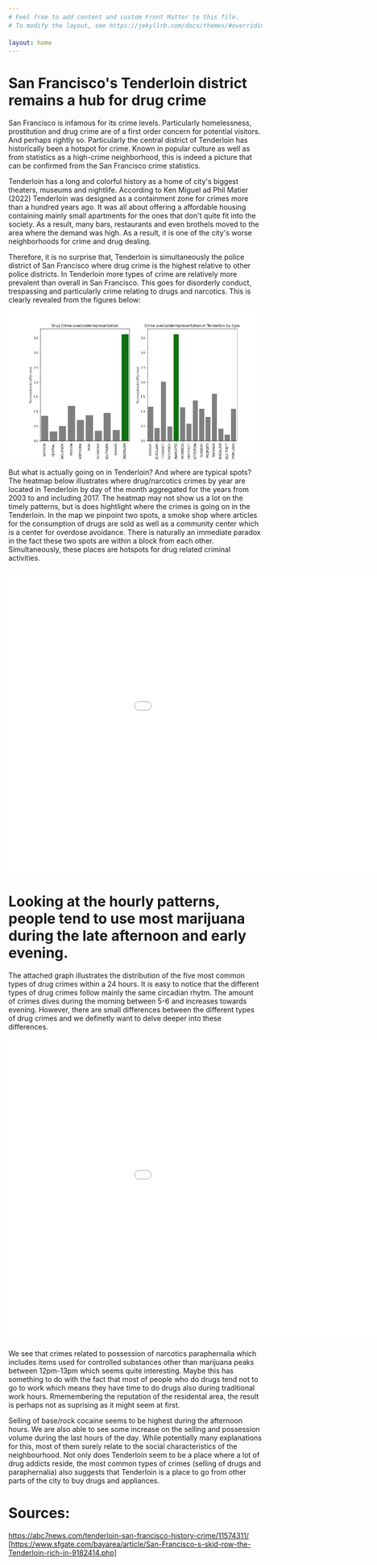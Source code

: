 ```yaml
---
# Feel free to add content and custom Front Matter to this file.
# To modify the layout, see https://jekyllrb.com/docs/themes/#overriding-theme-defaults

layout: home
---
```


San Francisco's Tenderloin district remains a hub for drug crime
=======

San Francisco is infamous for its crime levels. Particularly homelessness, prostitution and drug crime are of a first order concern for potential visitors. And perhaps rightly so. Particularly the central district of Tenderloin has historically been a hotspot for crime. Known in popular culture as well as from statistics as a high-crime neighborhood, this is indeed a picture that can be confirmed from the San Francisco crime statistics. 

Tenderloin has a long and colorful history as a home of city's biggest theaters, museums and nightlife. According to Ken Miguel ad Phil Matier (2022) Tenderloin was designed as a containment zone for crimes more than a hundred years ago. It was all about offering a affordable housing containing mainly small apartments for the ones that don't quite fit into the society. As a result, many bars, restaurants and even brothels moved to the area where the demand was high. As a result, it is one of the city's worse neighborhoods for crime and drug dealing. 

Therefore, it is no surprise that, Tenderloin is simultaneously the police district of San Francisco where drug crime is the highest relative to other police districts. In Tenderloin more types of crime are relatively more prevalent than overall in San Francisco. This goes for disorderly conduct, trespassing and particularly crime relating to drugs and narcotics. This is clearly revealed from the figures below:

![Tenderloin_Drug](/Tenderloin_Drug.png)


But what is actually going on in Tenderloin? And where are typical spots? The heatmap below illustrates where drug/narcotics crimes by year are located in Tenderloin by day of the month aggregated for the years from 2003 to and including 2017. The heatmap may not show us a lot on the timely patterns, but is does hightlight where the crimes is going on in the Tenderloin. In the map we pinpoint two spots, a smoke shop where articles for the consumption of drugs are sold as well as a community center which is a center for overdose avoidance. There is naturally an immediate paradox in the fact these two spots are within a block from each other. Simultaneously, these places are hotspots for drug related criminal activities.


<embed 
       type="text/html" 
       src="map.html"
       width="1100"
       height="600"
       >




Looking at the hourly patterns, people tend to use most marijuana during the late afternoon and early evening.
=======

The attached graph illustrates the distribution of the five most common types of drug crimes within a 24 hours. It is easy to notice that the different types of drug crimes follow mainly the same circadian rhytm. The amount of crimes dives during the morning between 5-6 and increases towards evening. However, there are small differences between the different types of drug crimes and we definetly want to delve deeper into these differences.




<embed 
       type="text/html" 
       src="crimes_per_hour_for_description.html"
       width="1100"
       height="600"
       >

We see that crimes related to possession of narcotics paraphernalia which includes items used for controlled substances other than marijuana peaks between 12pm-13pm which seems quite interesting. Maybe this has something to do with the fact that most of people who do drugs tend not to go to work which means they have time to do drugs also during traditional work hours. Rmemembering the reputation of the residental area, the result is perhaps not as suprising as it might seem at first. 

Selling of base/rock cocaine seems to be highest during the afternoon hours. We are also able to see some increase on the selling and possession volume during the last hours of the day. While potentially many explanations for this, most of them surely relate to the social characteristics of the neighbourhood. Not only does Tenderloin seem to be a place where a lot of drug addicts reside, the most common types of crimes (selling of drugs and paraphernalia) also suggests that Tenderloin is a place to go from other parts of the city to buy drugs and appliances.



Sources:
=======

https://abc7news.com/tenderloin-san-francisco-history-crime/11574311/
[https://www.sfgate.com/bayarea/article/San-Francisco-s-skid-row-the-Tenderloin-rich-in-9182414.php]


